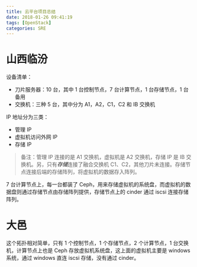 ```yaml
---
title: 云平台项目总结
date: 2018-01-26 09:41:19
tags: [OpenStack]
categories: SRE
---
```


# 山西临汾

设备清单：



- 刀片服务器：10 台，其中 1 台控制节点，7 台计算节点，1 台存储节点，1 台备用
- 交换机：三种 5 台，其中分为 A1，A2，C1，C2 和 IB 交换机

IP 地址分为三类：

- 管理 IP
- 虚拟机访问外网 IP
- 存储 IP

> 备注：管理 IP 连接的是 A1 交换机，虚拟机是 A2 交换机，存储 IP 是 IB 交换机。另，只有***存储***连接了融合交换机 C1、C2，其他刀片未连接。存储节点连接后端的存储阵列，将虚拟机的数据存入阵列。

7 台计算节点上，每一台都装了 Ceph，用来存储虚拟机的系统盘，而虚拟机的数据盘则通过存储节点由存储阵列提供，存储节点上的 cinder 通过 iscsi 连接存储阵列。

# 大邑

这个拓扑相对简单，只有 1 个控制节点，1 个存储节点，2 个计算节点，1 台交换机，计算节点上也是 Ceph 存放虚拟机系统盘，这上面的虚拟机主要是 windows 系统，通过 windows 直连 iscsi 存储，没有通过 cinder。